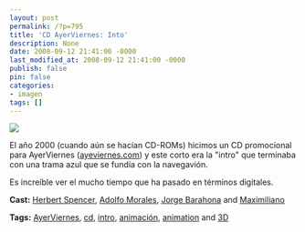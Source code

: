 ```yaml
---
layout: post
permalink: /?p=795
title: 'CD AyerViernes: Into'
description: None
date: 2008-09-12 21:41:00 -0000
last_modified_at: 2008-09-12 21:41:00 -0000
publish: false
pin: false
categories:
- imagen
tags: []
---
```

[![](http://b.vimeocdn.com/ts/625/747/62574716_200.jpg)](http://vimeo.com/1719804)

El año 2000 (cuando aún se hacían CD-ROMs) hicimos un CD promocional para AyerViernes ([ayeviernes.com](http://www.ayeviernes.com/)) y este corto era la "intro" que terminaba con una trama azul que se fundía con la navegavión.

Es increíble ver el mucho tiempo que ha pasado en términos digitales.

**Cast:** [Herbert Spencer](http://vimeo.com/hspencer), [Adolfo Morales](http://vimeo.com/amorales), [Jorge Barahona](http://vimeo.com/jbarahona) and [Maximiliano](http://vimeo.com/maximiliano)

**Tags:** [AyerViernes](http://vimeo.com/tag:ayerviernes), [cd](http://vimeo.com/tag:cd), [intro](http://vimeo.com/tag:intro), [animación](http://vimeo.com/tag:animacin), [animation](http://vimeo.com/tag:animation) and [3D](http://vimeo.com/tag:3d)
